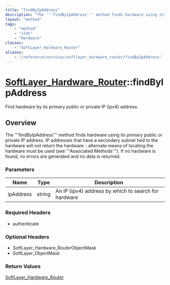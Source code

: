 ```yaml
---
title: "findByIpAddress"
description: "The '''findByIpAddress''' method finds hardware using its primary public or private IP address. IP addresses that have a... "
layout: "method"
tags:
    - "method"
    - "sldn"
    - "Hardware"
classes:
    - "SoftLayer_Hardware_Router"
aliases:
    - "/reference/services/softlayer_hardware_router/findByIpAddress"
---
```

# [SoftLayer_Hardware_Router](/reference/services/SoftLayer_Hardware_Router)::findByIpAddress

Find hardware by its primary public or private IP (ipv4) address.


## Overview 
The '''findByIpAddress''' method finds hardware using its primary public or private IP address. IP addresses that have a secondary subnet tied to the hardware will not return the hardware - alternate means of locating the hardware must be used (see '''Associated Methods'''). If no hardware is found, no errors are generated and no data is returned. 

### Parameters 
|Name | Type | Description |
| --- | --- | --- |
|ipAddress| string| An IP (ipv4) address by which to search for hardware|


### Required Headers
* authenticate

### Optional Headers
* SoftLayer_Hardware_RouterObjectMask
* SoftLayer_ObjectMask

### Return Values
<a href='/reference/datatypes/SoftLayer_Hardware_Router'>SoftLayer_Hardware_Router </a>

